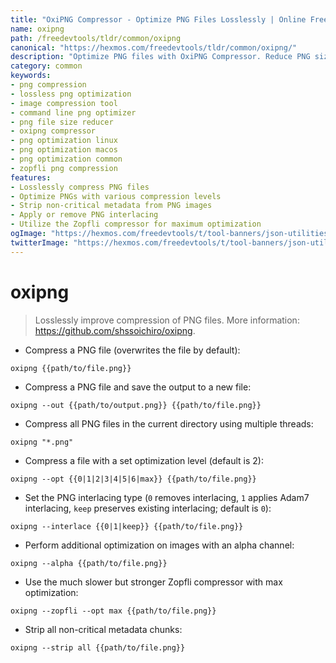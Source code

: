 ```yaml
---
title: "OxiPNG Compressor - Optimize PNG Files Losslessly | Online Free DevTools by Hexmos"
name: oxipng
path: /freedevtools/tldr/common/oxipng
canonical: "https://hexmos.com/freedevtools/tldr/common/oxipng/"
description: "Optimize PNG files with OxiPNG Compressor. Reduce PNG size losslessly using advanced compression techniques. Free online tool, no registration required."
category: common
keywords:
- png compression
- lossless png optimization
- image compression tool
- command line png optimizer
- png file size reducer
- oxipng compressor
- png optimization linux
- png optimization macos
- png optimization common
- zopfli png compression
features:
- Losslessly compress PNG files
- Optimize PNGs with various compression levels
- Strip non-critical metadata from PNG images
- Apply or remove PNG interlacing
- Utilize the Zopfli compressor for maximum optimization
ogImage: "https://hexmos.com/freedevtools/t/tool-banners/json-utilities-banner.png"
twitterImage: "https://hexmos.com/freedevtools/t/tool-banners/json-utilities-banner.png"
---
```


# oxipng

> Losslessly improve compression of PNG files.
> More information: <https://github.com/shssoichiro/oxipng>.

- Compress a PNG file (overwrites the file by default):

`oxipng {{path/to/file.png}}`

- Compress a PNG file and save the output to a new file:

`oxipng --out {{path/to/output.png}} {{path/to/file.png}}`

- Compress all PNG files in the current directory using multiple threads:

`oxipng "*.png"`

- Compress a file with a set optimization level (default is 2):

`oxipng --opt {{0|1|2|3|4|5|6|max}} {{path/to/file.png}}`

- Set the PNG interlacing type (`0` removes interlacing, `1` applies Adam7 interlacing, `keep` preserves existing interlacing; default is `0`):

`oxipng --interlace {{0|1|keep}} {{path/to/file.png}}`

- Perform additional optimization on images with an alpha channel:

`oxipng --alpha {{path/to/file.png}}`

- Use the much slower but stronger Zopfli compressor with max optimization:

`oxipng --zopfli --opt max {{path/to/file.png}}`

- Strip all non-critical metadata chunks:

`oxipng --strip all {{path/to/file.png}}`
